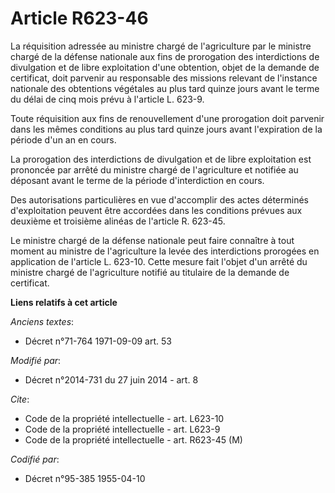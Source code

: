 # Article R623-46

La réquisition adressée au ministre chargé de l'agriculture par le ministre chargé de la défense nationale aux fins de
prorogation des interdictions de divulgation et de libre exploitation d'une obtention, objet de la demande de certificat,
doit parvenir au responsable des missions relevant de l'instance nationale des obtentions végétales au plus tard quinze jours
avant le terme du délai de cinq mois prévu à l'article L. 623-9. 

Toute réquisition aux fins de renouvellement d'une prorogation doit parvenir dans les mêmes conditions au plus tard quinze
jours avant l'expiration de la période d'un an en cours. 

La prorogation des interdictions de divulgation et de libre exploitation est prononcée par arrêté du ministre chargé de
l'agriculture et notifiée au déposant avant le terme de la période d'interdiction en cours. 

Des autorisations particulières en vue d'accomplir des actes déterminés d'exploitation peuvent être accordées dans les
conditions prévues aux deuxième et troisième alinéas de l'article R. 623-45. 

Le ministre chargé de la défense nationale peut faire connaître à tout moment au ministre de l'agriculture la levée des
interdictions prorogées en application de l'article L. 623-10. Cette mesure fait l'objet d'un arrêté du ministre chargé de
l'agriculture notifié au titulaire de la demande de certificat.

**Liens relatifs à cet article**

_Anciens textes_:

  - Décret n°71-764 1971-09-09 art. 53

_Modifié par_:

  - Décret n°2014-731 du 27 juin 2014 - art. 8

_Cite_:

  - Code de la propriété intellectuelle - art. L623-10
  - Code de la propriété intellectuelle - art. L623-9
  - Code de la propriété intellectuelle - art. R623-45 (M)

_Codifié par_:

  - Décret n°95-385 1955-04-10
